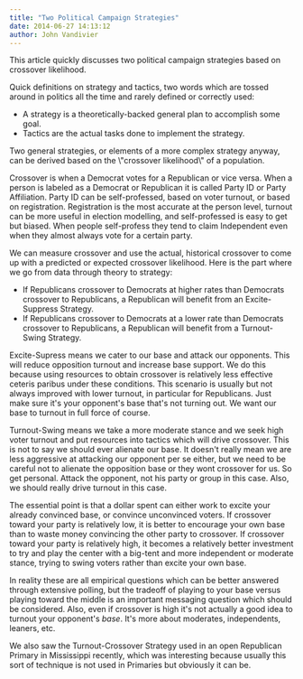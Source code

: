 ```yaml
---
title: "Two Political Campaign Strategies"
date: 2014-06-27 14:13:12
author: John Vandivier
---
```




This article quickly discusses two political campaign strategies based on crossover likelihood.

Quick definitions on strategy and tactics, two words which are tossed around in politics all the time and rarely defined or correctly used:
<ul>
	<li>A strategy is a theoretically-backed general plan to accomplish some goal.</li>
	<li>Tactics are the actual tasks done to implement the strategy.</li>
</ul>
Two general strategies, or elements of a more complex strategy anyway, can be derived based on the \"crossover likelihood\" of a population.

Crossover is when a Democrat votes for a Republican or vice versa. When a person is labeled as a Democrat or Republican it is called Party ID or Party Affiliation. Party ID can be self-professed, based on voter turnout, or based on registration. Registration is the most accurate at the person level, turnout can be more useful in election modelling, and self-professed is easy to get but biased. When people self-profess they tend to claim Independent even when they almost always vote for a certain party.

We can measure crossover and use the actual, historical crossover to come up with a predicted or expected crossover likelihood. Here is the part where we go from data through theory to strategy:
<ul>
	<li>If Republicans crossover to Democrats at higher rates than Democrats crossover to Republicans, a Republican will benefit from an Excite-Suppress Strategy.</li>
	<li>If Republicans crossover to Democrats at a lower rate than Democrats crossover to Republicans, a Republican will benefit from a Turnout-Swing Strategy.</li>
</ul>
Excite-Supress means we cater to our base and attack our opponents. This will reduce opposition turnout and increase base support. We do this because using resources to obtain crossover is relatively less effective ceteris paribus under these conditions. This scenario is usually but not always improved with lower turnout, in particular for Republicans. Just make sure it's your opponent's base that's not turning out. We want our base to turnout in full force of course.

Turnout-Swing means we take a more moderate stance and we seek high voter turnout and put resources into tactics which will drive crossover. This is not to say we should ever alienate our base. It doesn't really mean we are less aggressive at attacking our opponent per se either, but we need to be careful not to alienate the opposition base or they wont crossover for us. So get personal. Attack the opponent, not his party or group in this case. Also, we should really drive turnout in this case.

The essential point is that a dollar spent can either work to excite your already convinced base, or convince unconvinced voters. If crossover toward your party is relatively low, it is better to encourage your own base than to waste money convincing the other party to crossover. If crossover toward your party is relatively high, it becomes a relatively better investment to try and play the center with a big-tent and more independent or moderate stance, trying to swing voters rather than excite your own base.

In reality these are all empirical questions which can be better answered through extensive polling, but the tradeoff of playing to your base versus playing toward the middle is an important messaging question which should be considered. Also, even if crossover is high it's not actually a good idea to turnout your opponent's <em>base</em>. It's more about moderates, independents, leaners, etc.

We also saw the Turnout-Crossover Strategy used in an open Republican Primary in Mississippi recently, which was interesting because usually this sort of technique is not used in Primaries but obviously it can be.
